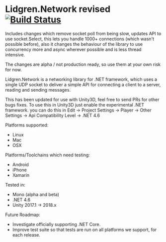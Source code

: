 # Lidgren.Network revised [![Build Status](https://travis-ci.org/RevoluPowered/lidgren-network.svg?branch=master)](https://travis-ci.org/RevoluPowered/lidgren-network)

Includes changes which remove socket poll from being slow, updates API to use socket.Select, this lets you handle 1000+ connections (which wasn't possible before), also it changes the behaviour of the library to use concurrency more and async wherever possible and is less thread intensive.

The changes are alpha / not production ready, so use them at your own risk for now.

Lidgren.Network is a networking library for .NET framework, which uses a single UDP socket to deliver a simple API for connecting a client to a server, reading and sending messages.

This has been updated for use with Unity3D, feel free to send PRs for other bugs fixes.
To use this in Unity3D just enable the experimental .NET framework.
you can do this in Edit -> Project Settings -> Player -> Other Settings -> Api Compatibility Level -> .NET 4.6


Platforms supported:
- Linux
- Mac
- OSX

Platforms/Toolchains which need testing:
- Android
- iPhone
- Xamarin

Tested in:
- Mono (alpha and beta)
- .NET 4.6
- Unity 2017.1 -> 2018.x

Future Roadmap:
- Investigate officially supporting .NET Core.
- Improve test suite so that tests are run on all platforms we support, for each release.
